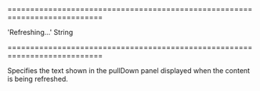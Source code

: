 <!--**
/*-------------------------------------------
    Auto-generated file. Do not modify.
-------------------------------------------

**-->
===========================================================================
<!--default-->'Refreshing...'<!--/default-->
<!--type-->String<!--/type-->
===========================================================================

<!--shortDescription-->
Specifies the text shown in the pullDown panel displayed when the content is being refreshed.
<!--/shortDescription-->

<!--fullDescription-->

<!--/fullDescription-->